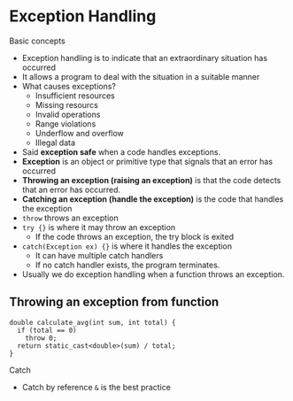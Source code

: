# Exception Handling

Basic concepts
- Exception handling is to indicate that an extraordinary situation has occurred
- It allows a program to deal with the situation in a suitable manner
- What causes exceptions?
  - Insufficient resources
  - Missing resourcs
  - Invalid operations
  - Range violations
  - Underflow and overflow
  - Illegal data
- Said **exception safe** when a code handles exceptions.
- **Exception** is an object or primitive type that signals that an error has occurred
- **Throwing an exception (raising an exception)** is that the code detects that an error has occurred.
- **Catching an exception (handle the exception)** is the code that handles the exception
- `throw` throws an exception
- `try {}` is where it may throw an exception
  - If the code throws an exception, the try block is exited
- `catch(Exception ex) {}` is where it handles the exception
  - It can have multiple catch handlers
  - If no catch handler exists, the program terminates.
- Usually we do exception handling when a function throws an exception.

Throwing an exception from function
- 
```
double calculate_avg(int sum, int total) {
  if (total == 0)
    throw 0;
  return static_cast<double>(sum) / total;
}
```

Catch
- Catch by reference `&` is the best practice